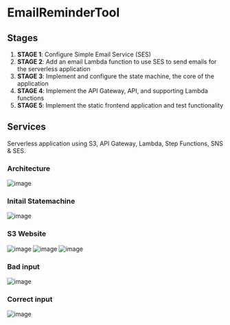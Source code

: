 # EmailReminderTool

## Stages

1. **STAGE 1**: Configure Simple Email Service (SES)
2. **STAGE 2**: Add an email Lambda function to use SES to send emails for the serverless application
3. **STAGE 3**: Implement and configure the state machine, the core of the application
4. **STAGE 4**: Implement the API Gateway, API, and supporting Lambda functions
5. **STAGE 5**: Implement the static frontend application and test functionality

## Services

Serverless application using S3, API Gateway, Lambda, Step Functions, SNS & SES.

### Architecture 
 ![image](https://github.com/Yvangelion/EmailReminderTool/assets/109707734/6ad97d66-3ba0-44a0-977c-88ed8bfa53c3)

### Initail Statemachine 
![image](https://github.com/Yvangelion/EmailReminderTool/assets/109707734/bf44452d-5f3c-48e7-8a73-773e6efae50b)

### S3 Website 
![image](https://github.com/Yvangelion/EmailReminderTool/assets/109707734/5946bdf9-fccf-4245-9e76-8659c7ddfb36)
![image](https://github.com/Yvangelion/EmailReminderTool/assets/109707734/77ce9da3-393c-4f87-970e-33f8f790baaf)
![image](https://github.com/Yvangelion/EmailReminderTool/assets/109707734/a02751ff-43ec-4637-8b44-a0c61c019abf)

### Bad input
![image](https://github.com/Yvangelion/EmailReminderTool/assets/109707734/f18fa4c5-4b89-4f28-8255-3bc4f111add2)

### Correct input
![image](https://github.com/Yvangelion/EmailReminderTool/assets/109707734/7bc9c04a-3ef8-4d6a-9ad5-37ce223a7a6c)

